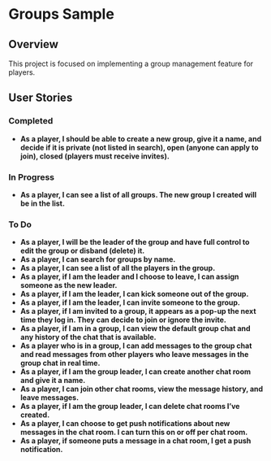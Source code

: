 # Groups Sample

## Overview

This project is focused on implementing a group management feature for players.

## User Stories

### Completed

- **As a player, I should be able to create a new group, give it a name, and decide if it is private (not listed in search), open (anyone can apply to join), closed (players must receive invites).**

### In Progress

- **As a player, I can see a list of all groups. The new group I created will be in the list.**

### To Do

- **As a player, I will be the leader of the group and have full control to edit the group or disband (delete) it.**
- **As a player, I can search for groups by name.**
- **As a player, I can see a list of all the players in the group.**
- **As a player, if I am the leader and I choose to leave, I can assign someone as the new leader.**
- **As a player, if I am the leader, I can kick someone out of the group.**
- **As a player, if I am the leader, I can invite someone to the group.**
- **As a player, if I am invited to a group, it appears as a pop-up the next time they log in. They can decide to join or ignore the invite.**
- **As a player, if I am in a group, I can view the default group chat and any history of the chat that is available.**
- **As a player who is in a group, I can add messages to the group chat and read messages from other players who leave messages in the group chat in real time.**
- **As a player, if I am the group leader, I can create another chat room and give it a name.**
- **As a player, I can join other chat rooms, view the message history, and leave messages.**
- **As a player, if I am the group leader, I can delete chat rooms I’ve created.**
- **As a player, I can choose to get push notifications about new messages in the chat room. I can turn this on or off per chat room.**
- **As a player, if someone puts a message in a chat room, I get a push notification.**

